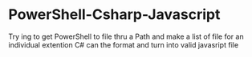 # PowerShell-Csharp-Javascript
Try ing to get PowerShell to file thru a Path and make a list of file for an individual extention
C# can the format and turn into valid javasript file 

